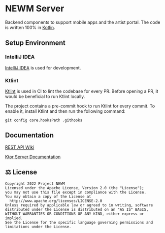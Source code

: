 # NEWM Server
Backend components to support mobile apps and the artist portal. The code is written 100% in [Kotlin](https://kotlinlang.org).

## Setup Environment
### IntelliJ IDEA
[IntelliJ IDEA](https://www.jetbrains.com/idea) is used for development.  

### Ktlint
[Ktlint]("https://ktlint.github.io/") is used in CI to lint the codebase for every PR.
Before opening a PR, it would be beneficial to run Ktlint locally. 

The project contains a pre-commit hook to run Ktlint for every commit. To enable it, 
install Ktlint and then run the following command:

`git config core.hooksPath .githooks`

## Documentation

[REST API Wiki](https://github.com/projectNEWM/newm-server/wiki)

[Ktor Server Documentation](https://ktor.io/docs/ktor-server.html)

## ⚖️ License

```
Copyright 2022 Project NEWM
Licensed under the Apache License, Version 2.0 (the "License");
you may not use this file except in compliance with the License.
You may obtain a copy of the License at
  http://www.apache.org/licenses/LICENSE-2.0
Unless required by applicable law or agreed to in writing, software
distributed under the License is distributed on an "AS IS" BASIS,
WITHOUT WARRANTIES OR CONDITIONS OF ANY KIND, either express or implied.
See the License for the specific language governing permissions and
limitations under the License.
```

